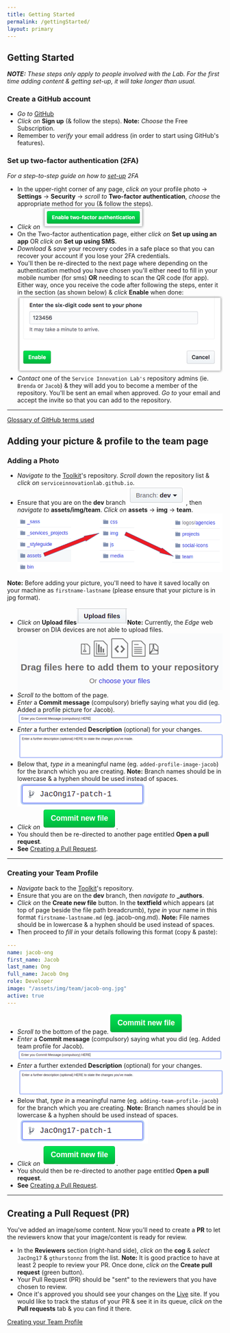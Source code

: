 ```yaml
---
title: Getting Started
permalink: /gettingStarted/
layout: primary
---
```


## Getting Started

***NOTE:** These steps only apply to people involved with the Lab. For the first time adding content & getting set-up, it will take longer than usual.*

### Create a GitHub account

- _Go to_ [GitHub](https://github.com/)
- _Click on_ **Sign up** (& follow the steps). **Note:** _Choose_ the Free Subscription.
- Remember to _verify_ your email address (in order to start using GitHub's features).

### Set up two-factor authentication (2FA)

_For a step-to-step guide on how to [set-up](https://help.github.com/en/articles/configuring-two-factor-authentication) 2FA_

- In the upper-right corner of any page, _click on_ your profile photo -> **Settings** -> **Security** -> _scroll to_ **Two-factor authentication**,  _choose_ the appropriate method for you (& follow the steps).
- _Click on_ ![2FA](/assets/img/screenshot-instructions/2fa.png)
- On the Two-factor authentication page, either _click on_ **Set up using an app** OR _click on_ **Set up using SMS**.
- _Download_ & _save_ your recovery codes in a safe place so that you can recover your account if you lose your 2FA credentials.
- You'll then be re-directed to the next page where depending on the authentication method you have chosen you'll either need to fill in your mobile number (for sms) **OR** needing to scan the QR code (for app). Either way, once you receive the code after following the steps, enter it in the section (as shown below) & _click_ **Enable** when done:![Enable 2FA](/assets/img/screenshot-instructions/enable-2fa.png)
- _Contact_ one of the `Service Innovation Lab's` repository admins (ie. `Brenda` or `Jacob`) & they will add you to become a member of the repository. You'll be sent an email when approved. _Go to_ your email and accept the invite so that you can add to the repository.

---

[Glossary of GitHub terms used](https://help.github.com/en/articles/github-glossary)

## Adding your picture & profile to the team page

### Adding a Photo

- _Navigate to_ the [Toolkit](https://github.com/ServiceInnovationLab/serviceinnovationlab.github.io)'s repository. _Scroll down_ the repository list & _click on_ `serviceinnovationlab.github.io`.
- Ensure that you are on the **dev** branch ![Dev branch](/assets/img/screenshot-instructions/dev-branch.png) , then _navigate to_ **assets/img/team**.
_Click on_ **assets** -> **img** -> **team**. ![Folder path image](/assets/img/screenshot-instructions/folder-path.png)

**Note:** Before adding your picture, you'll need to have it saved locally on your machine as `firstname-lastname` (please ensure that your picture is in jpg format).

- _Click on_ **Upload files**![Upload files](/assets/img/screenshot-instructions/upload-files.png)**Note:** Currently, the _Edge_ web browser on DIA devices are not able to upload files.
![Choose files](/assets/img/screenshot-instructions/choose-files.png)
- _Scroll to_ the bottom of the page.
- _Enter_ a **Commit message** (compulsory) briefly saying what you did (eg. Added a profile picture for Jacob).![Commit message](/assets/img/screenshot-instructions/commit-message.png)
- _Enter_ a further extended **Description** (optional) for your changes. ![Description message](/assets/img/screenshot-instructions/description-message.png)
- Below that, _type in_ a meaningful name (eg. `added-profile-image-jacob`) for the branch which you are creating. **Note:** Branch names should be in lowercase & a hyphen should be used instead of spaces.
![Branch name](/assets/img/screenshot-instructions/branch-name.png)
- _Click on_ ![Commit new file button](/assets/img/screenshot-instructions/commit-new-file.png).
- You should then be re-directed to another page entitled **Open a pull request**.
- **See** [Creating a Pull Request](#PR).

---

### Creating your Team Profile <a name="TeamProfile"></a>

- _Navigate_ back to the [Toolkit](https://github.com/ServiceInnovationLab/serviceinnovationlab.github.io)'s repository.
- Ensure that you are on the **dev** branch, then _navigate to_ **_authors**.
- _Click on_ the **Create new file** button. In the **textfield** which appears (at top of page beside the file path breadcrumb), _type in_ your name in this format `firstname-lastname.md` (eg. jacob-ong.md). **Note:** File names should be in lowercase & a hyphen should be used instead of spaces.
- Then proceed to _fill in_ your details following this format (copy & paste):

```yaml
---
name: jacob-ong
first_name: Jacob
last_name: Ong
full_name: Jacob Ong
role: Developer
image: "/assets/img/team/jacob-ong.jpg"
active: true
---
```

- _Scroll to_ the bottom of the page.![Commit new file section](/assets/img/screenshot-instructions/commit-new-file.png)
- _Enter_ a **Commit message** (compulsory) saying what you did (eg. Added team profile for Jacob).![Commit message](/assets/img/screenshot-instructions/commit-message.png)
- _Enter_ a further extended **Description** (optional) for your changes. ![Description message](/assets/img/screenshot-instructions/description-message.png)
- Below that, _type in_ a meaningful name (eg. `adding-team-profile-jacob`) for the branch which you are creating. **Note:** Branch names should be in lowercase & a hyphen should be used instead of spaces.![Branch name](/assets/img/screenshot-instructions/branch-name.png)
- _Click on_ ![Commit new file button](/assets/img/screenshot-instructions/commit-new-file.png).
- You should then be re-directed to another page entitled **Open a pull request**.
- **See** [Creating a Pull Request](#PR).

---

## Creating a Pull Request (PR)<a name="PR"></a>

You've added an image/some content. Now you'll need to create a **PR** to let the reviewers know that your image/content is ready for review.

- In the **Reviewers** section (right-hand side), _click on_ the **cog** & _select_ `JacOng17` & `gthurstonnz` from the list. **Note:** It is good practice to have at least 2 people to review your PR. Once done,  _click on_ the **Create pull request** (green button).
- Your Pull Request (PR) should be "sent" to the reviewers that you have chosen to review.
- Once it's approved you should see your changes on the [Live](https://serviceinnovationlab.github.io) site.
If you would like to track the status of your PR & see it in its queue, _click on_ the **Pull requests** tab & you can find it there.

[Creating your Team Profile](#TeamProfile)

